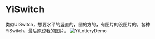 # YiSwitch
类似UISwitch，想要水平的竖直的，圆的方的，有图片的没图片的，各种YiSwitch，最后原谅我的图片。
![YiLotteryDemo](http://7u2k5i.com1.z0.glb.clouddn.com/github_YiSwitch.png?imageMogr2/thumbnail/!50p) 

